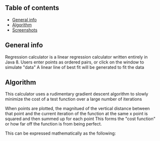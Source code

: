 ## Table of contents
* [General info](#general-info)
* [Algorithm](#algorithm)
* [Screenshots](#screenshots)

## General info
Regression calculator is a linear regression calculator written entirely in Java 8. 
Users enter points as ordered pairs, or click on the window to simulate "data"
A linear line of best fit will be generated to fit the data

## Algorithm
This calculator uses a rudimentary gradient descent algorithm to slowly minimize the cost of a test function over a large number of iterations

When points are plotted, the magnitued of the vertical distance between that point and the current iteration of the function at the same x point is squared and then summed up for each point
This forms the "cost function" or how far off the function is from being perfect.

This can be expressed mathematically as the following:

